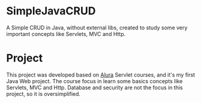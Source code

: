 # SimpleJavaCRUD
A Simple CRUD in Java, without external libs, created to study some very important concepts like Servlets, MVC and Http.

# Project
This project was developed based on [Alura](https://github.com/alura) Servlet courses, and it's my first Java Web project. The course focus in learn some basics concepts like Servlets, MVC and Http.
Database and security are not the focus in this project, so it is oversimplified.
